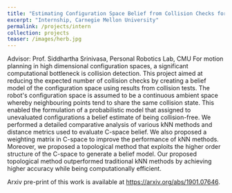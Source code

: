 ```yaml
---
title: "Estimating Configuration Space Belief from Collision Checks for Motion Planning"
excerpt: "Internship, Carnegie Mellon University"
permalink: /projects/intern
collection: projects
teaser: /images/herb.jpg
---
```


Advisor: Prof. Siddhartha Srinivasa, Personal Robotics Lab, CMU
For motion planning in high dimensional configuration spaces, a significant computational bottleneck is collision detection. This project aimed at reducing the expected number of collision checks by creating a belief model of the configuration space using results from collision tests. The robot's configuration space is assumed to be a continuous ambient space whereby neighbouring points tend to share the same collision state. This enabled the formulation of a probabilistic model that assigned to unevaluated configurations a belief estimate of being collision-free. We performed a detailed comparative analysis of various kNN methods and distance metrics used to evaluate C-space belief. We also proposed a weighting matrix in C-space to improve the performance of kNN methods. Moreover, we proposed a topological method that exploits the higher order structure of the C-space to generate a belief model. Our proposed topological method outperformed traditional kNN methods by achieving higher accuracy while being  computationally efficient. 

Arxiv pre-print of this work is available at <a href="https://arxiv.org/abs/1901.07646">https://arxiv.org/abs/1901.07646</a>.